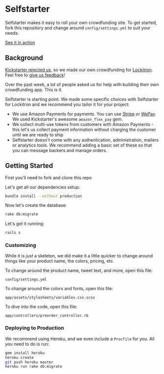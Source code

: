 # Selfstarter
Selfstarter makes it easy to roll your own crowdfunding site. To get started, fork this repository and change around ```config/settings.yml``` to suit your needs.

[See it in action](http://selfstarter.us)

## Background

[Kickstarter rejected us](http://techcrunch.com/2012/10/07/the-story-of-lockitron-crowdfunding-without-kickstarter/), so we made our own crowdfunding for [Lockitron](https://lockitron.com). Feel free to [give us feedback](mailto:hello@lockitron.com)!

Over the past week, a lot of people asked us for help with building their own crowdfunding app. This is it.

Selfstarter is starting point. We made some specific choices with Selfstarter for Lockitron and we recommend you tailor it for your project:

* We use Amazon Payments for payments. You can use [Stripe](https://stripe.com) or [WePay](https://www.wepay.com/). We used Kickstarter's awesome ```amazon_flex_pay``` gem.
* We collect multi-use tokens from customers with Amazon Payments - this let's us collect payment information without charging the customer until we are ready to ship
* Selfstarter doesn't come with any authentication, administration, mailers or analytics tools. We recommend adding a basic set of these so that you can message backers and manage orders.

## Getting Started

First you'll need to fork and clone this repo

Let's get all our dependencies setup:
```bash
bundle install --without production
```

Now let's create the database:
```bash
rake db:migrate
```

Let's get it running:
```bash
rails s
```

### Customizing

While it is *just* a skeleton, we did make it a little quicker to change around things like your product name, the colors, pricing, etc.

To change around the product name, tweet text, and more, open this file:

```
config/settings.yml
```

To change around the colors and fonts, open this file:

```
app/assets/stylesheets/variables.css.scss
```

To dive into the code, open this file:

```
app/controllers/preorder_controller.rb
```

### Deploying to Production

We recommend using Heroku, and we even include a ```Procfile``` for you. All you need to do is run:

```bash
gem install heroku
heroku create
git push heroku master
heroku run rake db:migrate
```